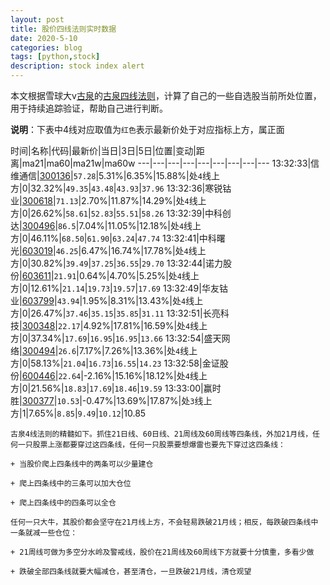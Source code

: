 ```yaml
---
layout: post
title: 股价四线法则实时数据
date: 2020-5-10
categories: blog
tags: [python,stock]
description: stock index alert
---
```



本文根据雪球大v[古泉](https://xueqiu.com/u/7148646888)的[古泉四线法则](https://xueqiu.com/7148646888/130498192)，计算了自己的一些自选股当前所处位置，用于持续追踪验证，帮助自己进行判断。

**说明**：下表中4线对应取值为`红色`表示最新价处于对应指标上方，属正面

时间|名称|代码|最新价|当日|3日|5日|位置|变动|距离|ma21|ma60|ma21w|ma60w
---|---|---|---|---|---|---|---|---
13:32:33|信维通信|[300136](https://xueqiu.com/S/SZ300136)|`57.28`|5.31%|6.35%|15.88%|处`4`线上方|0|32.32%|`49.35`|`43.48`|`43.93`|`37.96`
13:32:36|寒锐钴业|[300618](https://xueqiu.com/S/SZ300618)|`71.13`|2.70%|11.87%|14.29%|处`4`线上方|0|26.62%|`58.61`|`52.83`|`55.51`|`58.26`
13:32:39|中科创达|[300496](https://xueqiu.com/S/SZ300496)|`86.5`|7.04%|11.05%|12.18%|处`4`线上方|0|46.11%|`68.50`|`61.90`|`63.24`|`47.74`
13:32:41|中科曙光|[603019](https://xueqiu.com/S/SH603019)|`46.25`|6.47%|16.74%|17.78%|处`4`线上方|0|30.82%|`39.49`|`37.25`|`36.55`|`29.70`
13:32:44|诺力股份|[603611](https://xueqiu.com/S/SH603611)|`21.91`|0.64%|4.70%|5.25%|处`4`线上方|0|12.61%|`21.14`|`19.73`|`19.57`|`17.69`
13:32:49|华友钴业|[603799](https://xueqiu.com/S/SH603799)|`43.94`|1.95%|8.31%|13.43%|处`4`线上方|0|26.47%|`37.46`|`35.15`|`35.85`|`31.11`
13:32:51|长亮科技|[300348](https://xueqiu.com/S/SZ300348)|`22.17`|4.92%|17.81%|16.59%|处`4`线上方|0|37.34%|`17.69`|`16.95`|`16.95`|`13.66`
13:32:54|盛天网络|[300494](https://xueqiu.com/S/SZ300494)|`26.6`|7.17%|7.26%|13.36%|处`4`线上方|0|58.13%|`21.04`|`16.73`|`16.55`|`14.23`
13:32:58|金证股份|[600446](https://xueqiu.com/S/SH600446)|`22.64`|-2.16%|15.16%|18.12%|处`4`线上方|0|21.56%|`18.83`|`17.69`|`18.46`|`19.59`
13:33:00|赢时胜|[300377](https://xueqiu.com/S/SZ300377)|`10.53`|-0.47%|13.69%|17.87%|处`3`线上方|1|7.65%|`8.85`|`9.49`|`10.12`|10.85

```
古泉4线法则的精髓如下。抓住21日线、60日线、21周线及60周线等四条线，外加21月线，任何一只股票上涨都要穿过这四条线，任何一只股票要想爆雷也要先下穿过这四条线：

+ 当股价爬上四条线中的两条可以少量建仓

+ 爬上四条线中的三条可以加大仓位

+ 爬上四条线中的四条可以全仓

任何一只大牛，其股价都会坚守在21月线上方，不会轻易跌破21月线；相反，每跌破四条线中一条就减一些仓位：

+ 21周线可做为多空分水岭及警戒线，股价在21周线及60周线下方就要十分慎重，多看少做

+ 跌破全部四条线就要大幅减仓，甚至清仓，一旦跌破21月线，清仓观望
```